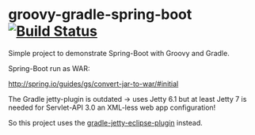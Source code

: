 groovy-gradle-spring-boot [![Build Status](https://travis-ci.org/lars-gentsch-fhb/groovy-gradle-spring-boot.svg?branch=master)](https://travis-ci.org/lars-gentsch-fhb/groovy-gradle-spring-boot)
=========================

Simple project to demonstrate Spring-Boot with Groovy and Gradle.

Spring-Boot run as WAR:

http://spring.io/guides/gs/convert-jar-to-war/#initial
    
The Gradle jetty-plugin is outdated -> uses Jetty 6.1 but at least Jetty 7 is needed for Servlet-API 3.0 an XML-less web app configuration!

So this project uses the [gradle-jetty-eclipse-plugin](https://github.com/Khoulaiz/gradle-jetty-eclipse-plugin) instead.
